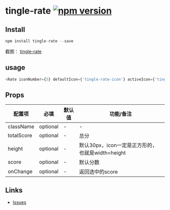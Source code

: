 # tingle-rate [![npm version](https://badge.fury.io/js/tingle-rate.svg)](http://badge.fury.io/js/tingle-rate)

## Install

```js
npm install tingle-rate --save
```

截图：
[tingle-rate](//img.alicdn.com/tps/TB1gUbDKpXXXXbqXXXXXXXXXXXX-582-944.png)

## usage

```js
<Rate iconNumber={5} defaultIcon={'tingle-rate-icon'} activeIcon={'tingle-rate-icon-active'} grade={t.state.grade} onChange={t.handleChange.bind(t)} />
```

## Props

| 配置项 | 必填 | 默认值 | 功能/备注 |
|---|----|---|----|
|className| optional |-|-|
|totalScore| optional |-|总分|
|height| optional |-|默认30px，icon一定是正方形的，也就是width=height|
|score|optional|-|默认分数|
|onChange| optional |-|返回选中的score|


## Links

- [Issues](http://github.com/tinglejs/tingle-rate/issues)

